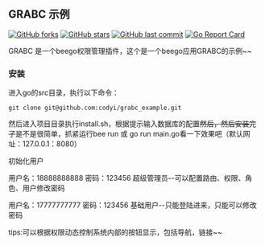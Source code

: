 ## GRABC 示例
[![GitHub forks](https://img.shields.io/github/forks/codyi/grabc_example.svg?style=social&label=Forks)](https://github.com/codyi/grabc_example/network)
[![GitHub stars](https://img.shields.io/github/stars/codyi/grabc_example.svg?style=social&label=Starss)](https://github.com/codyi/grabc_example/stargazers)
[![GitHub last commit](https://img.shields.io/github/last-commit/codyi/grabc_example.svg)](https://github.com/codyi/grabc_example)
[![Go Report Card](https://goreportcard.com/badge/github.com/codyi/grabc_example)](https://goreportcard.com/report/github.com/codyi/grabc_example)  

GRABC 是一个beego权限管理插件，这个是一个beego应用GRABC的示例~~

### 安装
进入go的src目录，执行以下命令：

    git clone git@github.com:codyi/grabc_example.git
    
然后进入项目目录执行install.sh，根据提示输入数据库的配置~~然后，然后安装完了~~是不是很简单，抓紧运行bee run 或 go run main.go看一下效果吧（默认网址：127.0.0.1：8080）

初始化用户  

用户名：18888888888 密码：123456  超级管理员--可以配置路由、权限、角色、用户修改密码  

用户名：17777777777 密码：123456  基础用户--只能登陆进来，只能可以修改密码  


tips:可以根据权限动态控制系统内部的按钮显示，包括导航，链接~~
